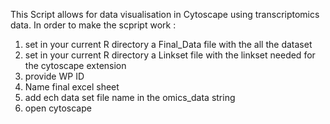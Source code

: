 This Script allows for data visualisation in Cytoscape using transcriptomics data.
In order to make the scpript work :
  1. set in your current R directory a Final_Data file with the all the dataset
  2. set in your current R directory a Linkset file with the linkset needed for the cytoscape extension
  3. provide WP ID
  4. Name final excel sheet
  5. add ech data set file name in the omics_data string
  6. open cytoscape
